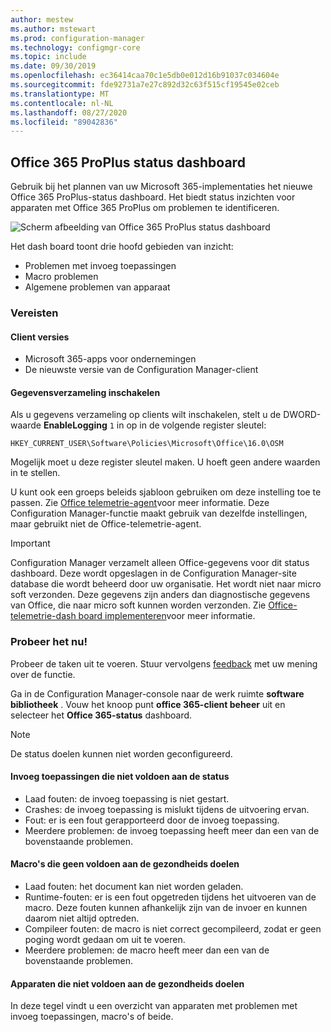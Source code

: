 ```yaml
---
author: mestew
ms.author: mstewart
ms.prod: configuration-manager
ms.technology: configmgr-core
ms.topic: include
ms.date: 09/30/2019
ms.openlocfilehash: ec36414caa70c1e5db0e012d16b91037c034604e
ms.sourcegitcommit: fde92731a7e27c892d32c63f515cf19545e02ceb
ms.translationtype: MT
ms.contentlocale: nl-NL
ms.lasthandoff: 08/27/2020
ms.locfileid: "89042836"
---
```

## <a name="office-365-proplus-health-dashboard"></a><a name="bkmk_o365health"></a> Office 365 ProPlus status dashboard

<!--4488301-->

Gebruik bij het plannen van uw Microsoft 365-implementaties het nieuwe Office 365 ProPlus-status dashboard. Het biedt status inzichten voor apparaten met Office 365 ProPlus om problemen te identificeren.

![Scherm afbeelding van Office 365 ProPlus status dashboard](../../media/4488301-o365-health.png)

Het dash board toont drie hoofd gebieden van inzicht:

- Problemen met invoeg toepassingen
- Macro problemen
- Algemene problemen van apparaat

### <a name="prerequisites"></a>Vereisten

#### <a name="client-versions"></a>Client versies

- Microsoft 365-apps voor ondernemingen
- De nieuwste versie van de Configuration Manager-client

#### <a name="enable-data-collection"></a>Gegevensverzameling inschakelen

Als u gegevens verzameling op clients wilt inschakelen, stelt u de DWORD-waarde **EnableLogging** `1` in op in de volgende register sleutel:

`HKEY_CURRENT_USER\Software\Policies\Microsoft\Office\16.0\OSM`

Mogelijk moet u deze register sleutel maken. U hoeft geen andere waarden in te stellen.

U kunt ook een groeps beleids sjabloon gebruiken om deze instelling toe te passen. Zie [Office telemetrie-agent](/deployoffice/compat/deploy-telemetry-dashboard#office-telemetry-agent)voor meer informatie. Deze Configuration Manager-functie maakt gebruik van dezelfde instellingen, maar gebruikt niet de Office-telemetrie-agent.

> [!IMPORTANT]
> Configuration Manager verzamelt alleen Office-gegevens voor dit status dashboard. Deze wordt opgeslagen in de Configuration Manager-site database die wordt beheerd door uw organisatie. Het wordt niet naar micro soft verzonden. Deze gegevens zijn anders dan diagnostische gegevens van Office, die naar micro soft kunnen worden verzonden. Zie [Office-telemetrie-dash board implementeren](/deployoffice/compat/deploy-telemetry-dashboard)voor meer informatie.

### <a name="try-it-out"></a>Probeer het nu!

Probeer de taken uit te voeren. Stuur vervolgens [feedback](../../../../understand/find-help.md#product-feedback) met uw mening over de functie.

Ga in de Configuration Manager-console naar de werk ruimte **software bibliotheek** . Vouw het knoop punt **office 365-client beheer** uit en selecteer het **Office 365-status** dashboard.

> [!NOTE]
> De status doelen kunnen niet worden geconfigureerd.

#### <a name="add-ins-not-meeting-health-goals"></a>Invoeg toepassingen die niet voldoen aan de status

- Laad fouten: de invoeg toepassing is niet gestart.
- Crashes: de invoeg toepassing is mislukt tijdens de uitvoering ervan.
- Fout: er is een fout gerapporteerd door de invoeg toepassing.
- Meerdere problemen: de invoeg toepassing heeft meer dan een van de bovenstaande problemen.

#### <a name="macros-not-meeting-health-goals"></a>Macro's die geen voldoen aan de gezondheids doelen

- Laad fouten: het document kan niet worden geladen.
- Runtime-fouten: er is een fout opgetreden tijdens het uitvoeren van de macro. Deze fouten kunnen afhankelijk zijn van de invoer en kunnen daarom niet altijd optreden.
- Compileer fouten: de macro is niet correct gecompileerd, zodat er geen poging wordt gedaan om uit te voeren.
- Meerdere problemen: de macro heeft meer dan een van de bovenstaande problemen.

#### <a name="devices-not-meeting-health-goals"></a>Apparaten die niet voldoen aan de gezondheids doelen

In deze tegel vindt u een overzicht van apparaten met problemen met invoeg toepassingen, macro's of beide.